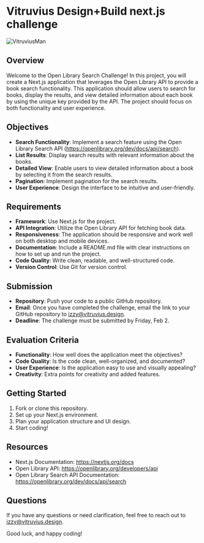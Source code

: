 # Vitruvius Design+Build next.js challenge
![VitruviusMan](https://github.com/Vitruvius-Design/next-js-challenge/assets/47342870/cc490957-5692-482c-ad1e-88b91f35547b)


## Overview
Welcome to the Open Library Search Challenge! In this project, you will create a Next.js application that leverages the Open Library API to provide a book search functionality. This application should allow users to search for books, display the results, and view detailed information about each book by using the unique key provided by the API. The project should focus on both functionality and user experience.

## Objectives
- **Search Functionality**: Implement a search feature using the Open Library Search API (https://openlibrary.org/dev/docs/api/search).
- **List Results**: Display search results with relevant information about the books.
- **Detailed View**: Enable users to view detailed information about a book by selecting it from the search results.
- **Pagination**: Implement pagination for the search results.
- **User Experience**: Design the interface to be intuitive and user-friendly.

## Requirements
- **Framework**: Use Next.js for the project.
- **API Integration**: Utilize the Open Library API for fetching book data.
- **Responsiveness**: The application should be responsive and work well on both desktop and mobile devices.
- **Documentation**: Include a README.md file with clear instructions on how to set up and run the project.
- **Code Quality**: Write clean, readable, and well-structured code.
- **Version Control**: Use Git for version control.

## Submission
- **Repository**: Push your code to a public GitHub repository.
- **Email**: Once you have completed the challenge, email the link to your GitHub repository to izzy@vitruvius.design.
- **Deadline**: The challenge must be submitted by Friday, Feb 2.

## Evaluation Criteria
- **Functionality**: How well does the application meet the objectives?
- **Code Quality**: Is the code clean, well-organized, and documented?
- **User Experience**: Is the application easy to use and visually appealing?
- **Creativity**: Extra points for creativity and added features.

## Getting Started
1. Fork or clone this repository.
2. Set up your Next.js environment.
3. Plan your application structure and UI design.
4. Start coding!

## Resources
- Next.js Documentation: https://nextjs.org/docs
- Open Library API: https://openlibrary.org/developers/api
- Open Library Search API Documentation: https://openlibrary.org/dev/docs/api/search

## Questions
If you have any questions or need clarification, feel free to reach out to izzy@vitruvius.design.

Good luck, and happy coding!
